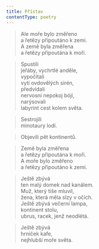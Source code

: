 ```yaml
---
title: Přístav
contentType: poetry
---
```


<section>

> Ale moře bylo změřeno  
> a řetězy připoutáno k zemi.  
> A země byla změřena  
> a řetězy připoutána k moři.

</section>

<section>

> Spustili  
> jeřáby, vychrtlé anděle,  
> vypočítali  
> vytí ovdovělých sirén,  
> předvídali  
> nervosní nepokoj bójí,  
> narýsovali  
> labyrint cest kolem světa.

</section>

<section>

> Sestrojili  
> minotaury lodí.

</section>

<section>

> Objevili pět kontinentů.

</section>

<section>

> Země byla změřena  
> a řetězy připoutána k moři.  
> A moře bylo změřeno  
> a řetězy připoutáno k zemi.

</section>

<section>

> Ještě zbývá  
> ten malý domek nad kanálem.  
> Muž, který tiše mluvil,  
> žena, která měla slzy v očích.  
> Ještě zbývá večerní lampa,  
> kontinent stolu,  
> ubrus, racek, jenž neodlétá.

</section>

<section>

> Ještě zbývá  
> hrníček kafe,  
> nejhlubší moře světa.

</section>
